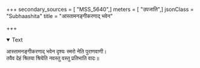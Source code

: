 +++
secondary_sources = [ "MSS_5640",]
meters = [ "उपजाति",]
jsonClass = "Subhaashita"
title = "आस्तामनङ्गीकरणाद् भवेन"

+++

<details open><summary>Text</summary>

आस्तामनङ्गीकरणाद् भवेन दृश्यः स्मरो नेति पुराणवाणी।  
तवैव देहं श्रितया श्रियेति नवस्तु वस्तु प्रतिभाति वादः॥
</details>
